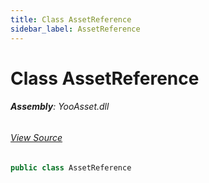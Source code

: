 ```yaml
---
title: Class AssetReference
sidebar_label: AssetReference
---
```

# Class AssetReference


###### **Assembly**: YooAsset.dll
###### [View Source](https://github.com/tuyoogame/YooAsset/blob/main/Assets/YooAsset/Runtime/AssetReference.cs#L5)
```csharp title="Declaration"
public class AssetReference
```
